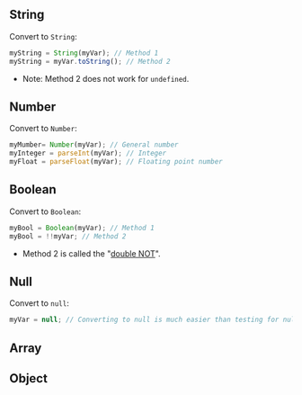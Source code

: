 
## String
Convert to `String`:

```js
myString = String(myVar); // Method 1
myString = myVar.toString(); // Method 2
```
- Note: Method 2 does not work for `undefined`.

## Number
Convert to `Number`:

```js
myMumber= Number(myVar); // General number
myInteger = parseInt(myVar); // Integer
myFloat = parseFloat(myVar); // Floating point number
```

## Boolean
Convert to `Boolean`:

```js
myBool = Boolean(myVar); // Method 1
myBool = !!myVar; // Method 2
```
- Method 2 is called the "[double NOT](https://developer.mozilla.org/en-US/docs/Web/JavaScript/Reference/Operators/Logical_NOT#double_not_!!)".

## Null
Convert to `null`:

```js
myVar = null; // Converting to null is much easier than testing for null
```

## Array
## Object